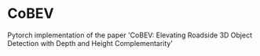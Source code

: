 # CoBEV
Pytorch implementation of the paper 'CoBEV: Elevating Roadside 3D Object Detection with Depth and Height Complementarity'
